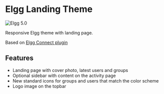 Elgg Landing Theme 
==================
![Elgg 5.0](https://img.shields.io/badge/Elgg-5.0-green.svg?style=flat-square)

Responsive Elgg theme with landing page.

Based on [Elgg Connect plugin](https://github.com/PerJensen/elgg_connect)

## Features

* Landing page with cover photo, latest users and groups
* Optional sidebar with content on the activity page
* New standard icons for groups and users that match the color scheme
* Logo image on the topbar
